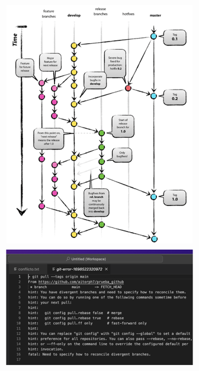 ![Modelo Git Flow](<Captura de Pantalla 2023-11-02 a las 12.18.25.png>)

![Clip Error Conflictos](<Captura de Pantalla 2023-10-28 a las 21.45.37.png>)